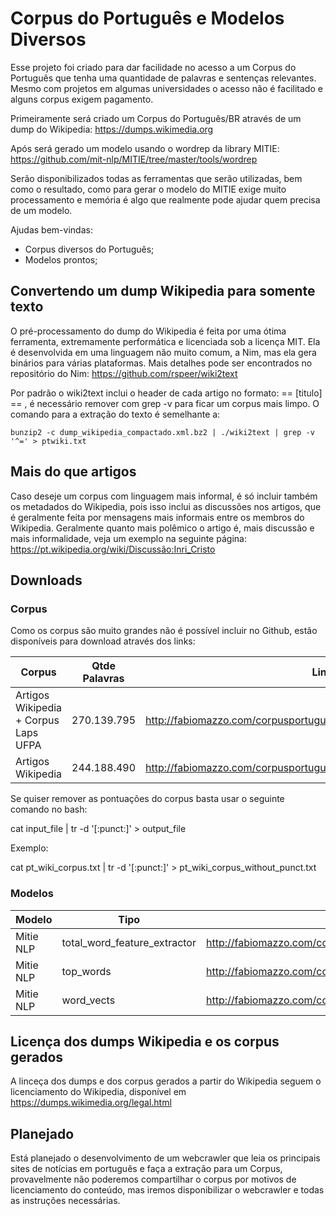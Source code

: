 # Corpus do Português e Modelos Diversos

Esse projeto foi criado para dar facilidade no acesso a um Corpus do Português que tenha uma quantidade de palavras e sentenças relevantes. Mesmo com projetos em algumas universidades o acesso não é facilitado e alguns corpus exigem pagamento. 

Primeiramente será criado um Corpus do Português/BR através de um dump do Wikipedia: https://dumps.wikimedia.org

Após será gerado um modelo usando o wordrep da library MITIE: https://github.com/mit-nlp/MITIE/tree/master/tools/wordrep

Serão disponibilizados todas as ferramentas que serão utilizadas, bem como o resultado, como para gerar o modelo do MITIE exige muito processamento e memória é algo que realmente pode ajudar quem precisa de um modelo.

Ajudas bem-vindas:

* Corpus diversos do Português;
* Modelos prontos; 

## Convertendo um dump Wikipedia para somente texto

O pré-processamento do dump do Wikipedia é feita por uma ótima ferramenta, extremamente performática e licenciada sob a licença MIT. Ela é desenvolvida em uma linguagem não muito comum, a Nim, mas ela gera binários para várias plataformas. Mais detalhes pode ser encontrados no repositório do Nim: https://github.com/rspeer/wiki2text

Por padrão o wiki2text inclui o header de cada artigo no formato: == [titulo] == , é necessário remover com grep -v para ficar um corpus mais limpo. O comando para a extração do texto é semelhante a:

``` bunzip2 -c dump_wikipedia_compactado.xml.bz2 | ./wiki2text | grep -v '^=' > ptwiki.txt ```

## Mais do que artigos

Caso deseje um corpus com linguagem mais informal, é só incluir também os metadados do Wikipedia, pois isso inclui as discussões nos artigos, que é geralmente feita por mensagens mais informais entre os membros do Wikipedia. Geralmente quanto mais polêmico o artigo é, mais discussão e mais informalidade, veja um exemplo na seguinte página: https://pt.wikipedia.org/wiki/Discussão:Inri_Cristo

## Downloads

### Corpus

Como os corpus são muito grandes não é possível incluir no Github, estão disponíveis para download através dos links:

| Corpus            | Qtde Palavras | Link                                                          |        Versão |
|-------------------|---------------|---------------------------------------------------------------|---------------|
| Artigos Wikipedia + Corpus Laps UFPA | 270.139.795 | http://fabiomazzo.com/corpusportugues/pt_wiki_270_139_795_v1_0_1.rar | 1.0.1 |
| Artigos Wikipedia | 244.188.490   | http://fabiomazzo.com/corpusportugues/pt_wiki_244_188_490.zip | 1.0

Se quiser remover as pontuações do corpus basta usar o seguinte comando no bash:

cat input_file | tr -d '[:punct:]' > output_file

Exemplo: 

cat pt_wiki_corpus.txt | tr -d '[:punct:]' > pt_wiki_corpus_without_punct.txt

### Modelos

| Modelo            | Tipo          | Link                                                          |
|-------------------|---------------|---------------------------------------------------------------|
| Mitie NLP         | total_word_feature_extractor   | http://fabiomazzo.com/corpusportugues/modelos/total_word_feature_extractor.zip |
| Mitie NLP         | top_words   | http://fabiomazzo.com/corpusportugues/modelos/top_words.zip |
| Mitie NLP         | word_vects   | http://fabiomazzo.com/corpusportugues/modelos/word_vects.zip |



## Licença dos dumps Wikipedia e os corpus gerados

A linceça dos dumps e dos corpus gerados a partir do Wikipedia seguem o licenciamento do Wikipedia, disponível em https://dumps.wikimedia.org/legal.html

## Planejado

Está planejado o desenvolvimento de um webcrawler que leia os principais sites de notícias em português e faça a extração para um Corpus, provavelmente não poderemos compartilhar o corpus por motivos de licenciamento do conteúdo, mas iremos disponibilizar o webcrawler e todas as instruções necessárias.
